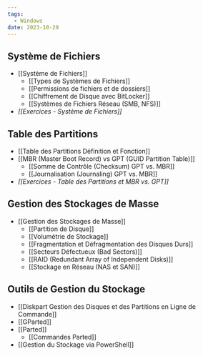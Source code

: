 ```yaml
---
tags:
  - Windows
date: 2023-10-29
---
```

## Système de Fichiers
- [[Système de Fichiers]]
  - [[Types de Systèmes de Fichiers]]
  - [[Permissions de fichiers et de dossiers]]
  - [[Chiffrement de Disque avec BitLocker]]
  - [[Systèmes de Fichiers Réseau (SMB, NFS)]]
- *[[Exercices - Système de Fichiers]]*
## Table des Partitions
- [[Table des Partitions Définition et Fonction]]
- [[MBR (Master Boot Record) vs GPT (GUID Partition Table)]]
  - [[Somme de Contrôle (Checksum) GPT vs. MBR]]
  - [[Journalisation (Journaling) GPT vs. MBR]]
- *[[Exercices - Table des Partitions et MBR vs. GPT]]*
## Gestion des Stockages de Masse
- [[Gestion des Stockages de Masse]]
  - [[Partition de Disque]]
  - [[Volumétrie de Stockage]]
  - [[Fragmentation et Défragmentation des Disques Durs]]
  - [[Secteurs Défectueux (Bad Sectors)]]
  - [[RAID (Redundant Array of Independent Disks)]]
  - [[Stockage en Réseau (NAS et SAN)]]

## Outils de Gestion du Stockage
- [[Diskpart Gestion des Disques et des Partitions en Ligne de Commande]]
- [[GParted]]
- [[Parted]]
  - [[Commandes Parted]]
- [[Gestion du Stockage via PowerShell]]